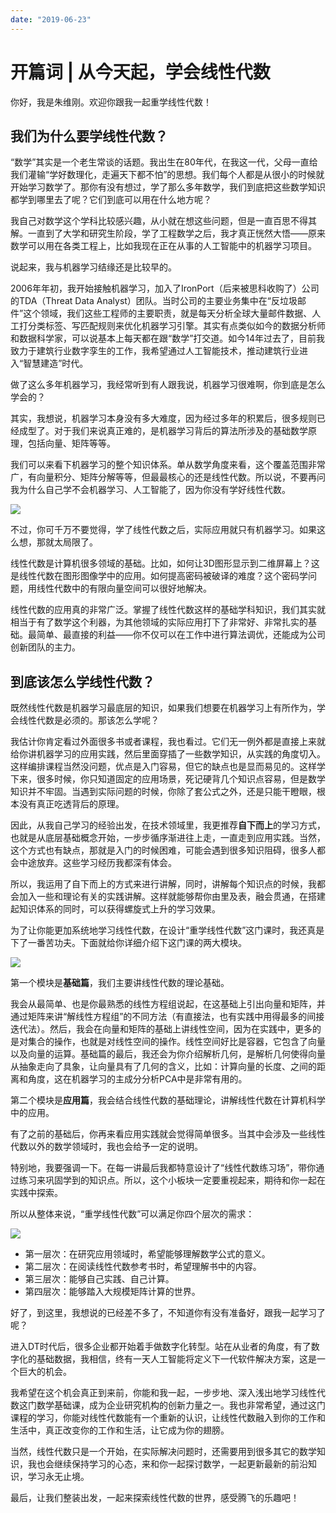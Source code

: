 ```yaml
---
date: "2019-06-23"
---  
```

      
# 开篇词 | 从今天起，学会线性代数
你好，我是朱维刚。欢迎你跟我一起重学线性代数！

## 我们为什么要学线性代数？

“数学”其实是一个老生常谈的话题。我出生在80年代，在我这一代，父母一直给我们灌输“学好数理化，走遍天下都不怕”的思想。我们每个人都是从很小的时候就开始学习数学了。那你有没有想过，学了那么多年数学，我们到底把这些数学知识都学到哪里去了呢？它们到底可以用在什么地方呢？

我自己对数学这个学科比较感兴趣，从小就在想这些问题，但是一直百思不得其解。一直到了大学和研究生阶段，学了工程数学之后，我才真正恍然大悟——原来数学可以用在各类工程上，比如我现在正在从事的人工智能中的机器学习项目。

说起来，我与机器学习结缘还是比较早的。

2006年年初，我开始接触机器学习，加入了IronPort（后来被思科收购了）公司的TDA（Threat Data Analyst）团队。当时公司的主要业务集中在“反垃圾邮件”这个领域，我们这些工程师的主要职责，就是每天分析全球大量邮件数据、人工打分类标签、写匹配规则来优化机器学习引擎。其实有点类似如今的数据分析师和数据科学家，可以说基本上每天都在跟“数学”打交道。如今14年过去了，目前我致力于建筑行业数字孪生的工作，我希望通过人工智能技术，推动建筑行业进入“智慧建造”时代。

<!-- [[[read_end]]] -->

做了这么多年机器学习，我经常听到有人跟我说，机器学习很难啊，你到底是怎么学会的？

其实，我想说，机器学习本身没有多大难度，因为经过多年的积累后，很多规则已经成型了。对于我们来说真正难的，是机器学习背后的算法所涉及的基础数学原理，包括向量、矩阵等等。

我们可以来看下机器学习的整个知识体系。单从数学角度来看，这个覆盖范围非常广，有向量积分、矩阵分解等等，但最最核心的还是线性代数。所以说，不要再问我为什么自己学不会机器学习、人工智能了，因为你没有学好线性代数。

![](/images/重学线性代数/01.开篇词/resourceimage2975293733525270cdb930e0e1f7d10fee75.png)

不过，你可千万不要觉得，学了线性代数之后，实际应用就只有机器学习。如果这么想，那就太局限了。

线性代数是计算机很多领域的基础。比如，如何让3D图形显示到二维屏幕上？这是线性代数在图形图像学中的应用。如何提高密码被破译的难度？这个密码学问题，用线性代数中的有限向量空间可以很好地解决。

线性代数的应用真的非常广泛。掌握了线性代数这样的基础学科知识，我们其实就相当于有了数学这个利器，为其他领域的实际应用打下了非常好、非常扎实的基础。最简单、最直接的利益——你不仅可以在工作中进行算法调优，还能成为公司创新团队的主力。

## 到底该怎么学线性代数？

既然线性代数是机器学习最底层的知识，如果我们想要在机器学习上有所作为，学会线性代数是必须的。那该怎么学呢？

我估计你肯定看过外面很多书或者课程，我也看过。它们无一例外都是直接上来就给你讲机器学习的应用实践，然后里面穿插了一些数学知识，从实践的角度切入。这样编排课程当然没问题，优点是入门容易，但它的缺点也是显而易见的。这样学下来，很多时候，你只知道固定的应用场景，死记硬背几个知识点容易，但是数学知识并不牢固。当遇到实际问题的时候，你除了套公式之外，还是只能干瞪眼，根本没有真正吃透背后的原理。

因此，从我自己学习的经验出发，在技术领域里，我更推荐**自下而上**的学习方式，也就是从底层基础概念开始，一步步循序渐进往上走，一直走到应用实践。当然，这个方式也有缺点，那就是入门的时候困难，可能会遇到很多知识阻碍，很多人都会中途放弃。这些学习经历我都深有体会。

所以，我运用了自下而上的方式来进行讲解，同时，讲解每个知识点的时候，我都会加入一些和理论有关的实践讲解。这样就能够帮你由里及表，融会贯通，在搭建起知识体系的同时，可以获得螺旋式上升的学习效果。

为了让你能更加系统地学习线性代数，在设计“重学线性代数”这门课时，我还真是下了一番苦功夫。下面就给你详细介绍下这门课的两大模块。

![](/images/重学线性代数/01.开篇词/resourceimagea8aaa845db49d6524fc3400f2e76c8818caa.png)

第一个模块是**基础篇**，我们主要讲线性代数的理论基础。

我会从最简单、也是你最熟悉的线性方程组说起，在这基础上引出向量和矩阵，并通过矩阵来讲“解线性方程组”的不同方法（有直接法，也有实践中用得最多的间接迭代法）。然后，我会在向量和矩阵的基础上讲线性空间，因为在实践中，更多的是对集合的操作，也就是对线性空间的操作。线性空间好比是容器，它包含了向量以及向量的运算。基础篇的最后，我还会为你介绍解析几何，是解析几何使得向量从抽象走向了具象，让向量具有了几何的含义，比如：计算向量的长度、之间的距离和角度，这在机器学习的主成分分析PCA中是非常有用的。

第二个模块是**应用篇**，我会结合线性代数的基础理论，讲解线性代数在计算机科学中的应用。

有了之前的基础后，你再来看应用实践就会觉得简单很多。当其中会涉及一些线性代数以外的数学领域时，我也会给予一定的说明。

特别地，我要强调一下。在每一讲最后我都特意设计了“线性代数练习场”，带你通过练习来巩固学到的知识点。所以，这个小板块一定要重视起来，期待和你一起在实践中探索。

所以从整体来说，“重学线性代数”可以满足你四个层次的需求：

![](/images/重学线性代数/01.开篇词/resourceimageb857b867ee13ab166a609f1dd86a168aaa57.png)

* 第一层次：在研究应用领域时，希望能够理解数学公式的意义。
* 第二层次：在阅读线性代数参考书时，希望理解书中的内容。
* 第三层次：能够自己实践、自己计算。
* 第四层次：能够踏入大规模矩阵计算的世界。

好了，到这里，我想说的已经差不多了，不知道你有没有准备好，跟我一起学习了呢？

进入DT时代后，很多企业都开始着手做数字化转型。站在从业者的角度，有了数字化的基础数据，我相信，终有一天人工智能将定义下一代软件解决方案，这是一个巨大的机会。

我希望在这个机会真正到来前，你能和我一起，一步步地、深入浅出地学习线性代数这门数学基础课，成为企业研究机构的创新力量之一。我也非常希望，通过这门课程的学习，你能对线性代数能有一个重新的认识，让线性代数融入到你的工作和生活中，真正改变你的工作和生活，让它成为你的翅膀。

当然，线性代数只是一个开始，在实际解决问题时，还需要用到很多其它的数学知识，我也会继续保持学习的心态，来和你一起探讨数学，一起更新最新的前沿知识，学习永无止境。

最后，让我们整装出发，一起来探索线性代数的世界，感受腾飞的乐趣吧！
